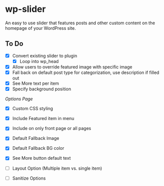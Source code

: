 # wp-slider
An easy to use slider that features posts and other custom content on the homepage of your WordPress site.

## To Do ##
- [x] Convert existing slider to plugin
  - [x] Loop into wp_head
- [x] Allow users to override featured image with specific image
- [x] Fall back on default post type for categorization, use description if filled out
- [x] See More text per item
- [x] Specify background position

_Options Page_
- [x] Custom CSS styling
- [x] Include Featured item in menu
- [x] Include on only front page or all pages
- [x] Default Fallback Image
- [x] Default Fallback BG color
- [x] See More button default text
- [ ] Layout Option (Multiple item vs. single item)
- [ ] Sanitize Options

